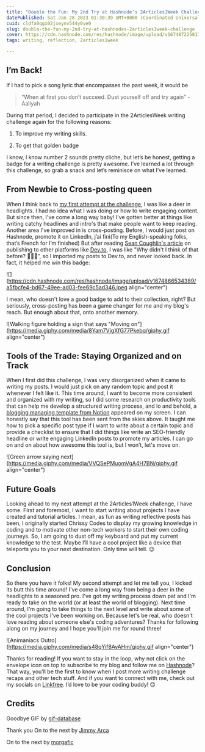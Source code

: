 ```yaml
---
title: "Double the Fun: My 2nd Try at Hashnode's 2Articles1Week Challenge"
datePublished: Sat Jan 28 2023 01:30:39 GMT+0000 (Coordinated Universal Time)
cuid: cldfa0qgx02jxeynv544y0ve0
slug: double-the-fun-my-2nd-try-at-hashnodes-2articles1week-challenge
cover: https://cdn.hashnode.com/res/hashnode/image/upload/v1674872258171/f25ea3dc-d69b-48cb-863c-318fdc777876.png
tags: writing, reflection, 2articles1week

---
```


## I’m Back!

If I had to pick a song lyric that encompasses the past week, it would be

> “When at first you don’t succeed. Dust yourself off and try again” - Aaliyah

During that period, I decided to participate in the 2ArticlesWeek writing challenge again for the following reasons:

1. To improve my writing skills.
    
2. To get that golden badge
    

I know, I know number 2 sounds pretty cliche, but let’s be honest, getting a badge for a writing challenge is pretty awesome. I’ve learned a lot through this challenge, so grab a snack and let’s reminisce on what I’ve learned.

## From Newbie to Cross-posting queen

When I think back to [my first attempt at the challenge](https://hashnode.com/post/clcszc6ss06r0ugnvg0y017a7), I was like a deer in headlights. I had no idea what I was doing or how to write engaging content. But since then, I've come a long way baby! I've gotten better at things like writing catchy headlines and intro's that make people want to keep reading. Another area I've improved in is cross-posting. Before, I would just post on Hashnode, promote it on LinkedIn, j’ai fini(To my English-speaking folks, that’s French for I’m finished) But after reading [Sean Coughlin's article](https://blog.seancoughlin.me/how-to-repost-hashnode-articles-on-devto) on publishing to other platforms like [Dev.to](http://Dev.to), I was like "Why didn't I think of that before? 🤦🏾‍♀️”, so I imported my posts to Dev.to, and never looked back. In fact, it helped me win this badge:

![](https://cdn.hashnode.com/res/hashnode/image/upload/v1674866534389/a5fbcfe4-bd67-49ee-ad03-fee69c5ad346.jpeg align="center")

I mean, who doesn't love a good badge to add to their collection, right? But seriously, cross-posting has been a game changer for me and my blog's reach. But enough about that, onto another memory.

![Walking figure holding a sign that says "Moving on"](https://media.giphy.com/media/8Yam7VjgXfG77Pkebq/giphy.gif align="center")

## Tools of the Trade: Staying Organized and on Track

When I first did this challenge, I was very disorganized when it came to writing my posts. I would just pick on any random topic and post it whenever I felt like it. This time around, I want to become more consistent and organized with my writing, so I did some research on productivity tools that can help me develop a structured writing process, and lo and behold, a [blogging managing template from Notion](https://www.notion.so/templates/blogging-manager) appeared on my screen. I can honestly say that this tool has been sent from the skies above. It taught me how to pick a specific post type if I want to write about a certain topic and provide a checklist to ensure that I did things like write an SEO-friendly headline or write engaging LinkedIn posts to promote my articles. I can go on and on about how awesome this tool is, but I won’t, let's move on.

![Green arrow saying next](https://media.giphy.com/media/VVQSePMuomVgA4H7BN/giphy.gif align="center")

## Future Goals

Looking ahead to my next attempt at the 2Articles1Week challenge, I have some. First and foremost, I want to start writing about projects I have created and tutorial articles. I mean, as fun as writing reflective posts has been, I originally started Chrissy Codes to display my growing knowledge in coding and to motivate other non-tech workers to start their own coding journeys. So, I am going to dust off my keyboard and put my current knowledge to the test. Maybe I’ll have a cool project like a device that teleports you to your next destination. Only time will tell. 😉

## Conclusion

So there you have it folks! My second attempt and let me tell you, I kicked its butt this time around! I've come a long way from being a deer in the headlights to a seasoned pro. I've got my writing process down pat and I'm ready to take on the world (or at least the world of blogging). Next time around, I'm going to take things to the next level and write about some of the cool projects I've been working on. Because let's be real, who doesn't love reading about someone else's coding adventures? Thanks for following along on my journey and I hope you'll join me for round three!

![Animaniacs Outro](https://media.giphy.com/media/s48qYif8AyAHm/giphy.gif align="center")

Thanks for reading! If you want to stay in the loop, why not click on the envelope icon on top to subscribe to my blog and follow me on [Hashnode](https://hashnode.com/@ChrissyCodes)? That way, you’ll be the first to know when I post more writing challenge recaps and other tech stuff. And if you want to connect with me, check out my socials on [Linkfree](https://linkfree.eddiehub.io/CBID2). I’d love to be your coding buddy! 😊

## Credits

Goodbye GIF by [gif-database](https://media.giphy.com/media/s48qYif8AyAHm/giphy.gif)

Thank you On to the next by [Jimmy Arca](https://media.giphy.com/media/8Yam7VjgXfG77Pkebq/giphy.gif)

On to the next by [morgafic](https://media.giphy.com/media/VVQSePMuomVgA4H7BN/giphy.gif)